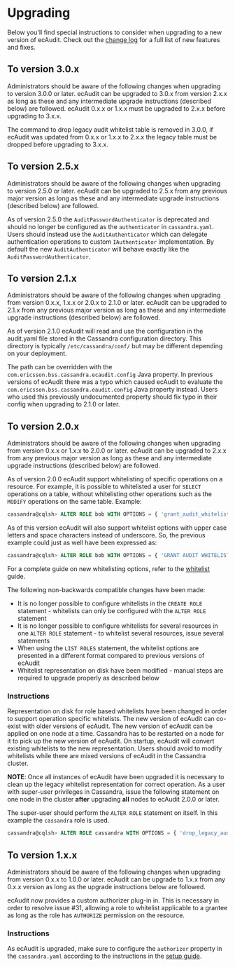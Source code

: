 # Upgrading

Below you'll find special instructions to consider when upgrading to a new version of ecAudit.
Check out the [change log](CHANGES.md) for a full list of new features and fixes.


## To version 3.0.x

Administrators should be aware of the following changes when upgrading to version 3.0.0 or later.
ecAudit can be upgraded to 3.0.x from version 2.x.x as long as these and any intermediate upgrade instructions (described below) are followed.
ecAudit 0.x.x or 1.x.x must be upgraded to 2.x.x before upgrading to 3.x.x.

The command to drop legacy audit whitelist table is removed in 3.0.0, if ecAudit was updated from 0.x.x or 1.x.x to 2.x.x
the legacy table must be dropped before upgrading to 3.x.x.


## To version 2.5.x

Administrators should be aware of the following changes when upgrading to version 2.5.0 or later.
ecAudit can be upgraded to 2.5.x from any previous major version as long as these and any intermediate upgrade instructions (described below) are followed.

As of version 2.5.0 the ```AuditPasswordAuthenticator``` is deprecated and should no longer be configured as the ```authenticator``` in ```cassandra.yaml```.
Users should instead use the ```AuditAuthenticator``` which can delegate authentication operations to custom ```IAuthenticator``` implementation.
By default the new ```AuditAuthenticator``` will behave exactly like the ```AuditPasswordAuthenticator```.

## To version 2.1.x

Administrators should be aware of the following changes when upgrading from version 0.x.x, 1.x.x or 2.0.x to 2.1.0 or later.
ecAudit can be upgraded to 2.1.x from any previous major version as long as these and any intermediate upgrade instructions (described below) are followed.

As of version 2.1.0 ecAudit will read and use the configuration in the audit.yaml file stored in the Cassandra configuration directory.
This directory is typically ```/etc/cassandra/conf/``` but may be different depending on your deployment.

The path can be overridden with the ```com.ericsson.bss.cassandra.ecaudit.config``` Java property.
In previous versions of ecAudit there was a typo which caused ecAudit to evaluate the `com.ericsson.bss.cassandra.eaudit.config` Java property instead.
Users who used this previously undocumented property should fix typo in their config when upgrading to 2.1.0 or later.

## To version 2.0.x

Administrators should be aware of the following changes when upgrading from version 0.x.x or 1.x.x to 2.0.0 or later.
ecAudit can be upgraded to 2.x.x from any previous major version as long as these and any intermediate upgrade instructions (described below) are followed.

As of version 2.0.0 ecAudit support whitelisting of specific operations on a resource.
For example, it is possible to whitelisted a user for `SELECT` operations on a table, without whitelisting other operations such as the `MODIFY` operations on the same table.
Example:

```SQL
cassandra@cqlsh> ALTER ROLE bob WITH OPTIONS = { 'grant_audit_whitelist_for_select' : 'data/design/decisions' };
```

As of this version ecAudit will also support whitelist options with upper case letters and space characters instead of underscore.
So, the previous example could just as well have been expressed as:

```SQL
cassandra@cqlsh> ALTER ROLE bob WITH OPTIONS = { 'GRANT AUDIT WHITELIST FOR SELECT' : 'data/design/decisions' };
```

For a complete guide on new whitelisting options, refer to the [whitelist](doc/role_whitelist_management.md) guide.

The following non-backwards compatible changes have been made:
* It is no longer possible to configure whitelists in the `CREATE ROLE` statement - whitelists can only be configured with the `ALTER ROLE` statement
* It is no longer possible to configure whitelists for several resources in one `ALTER ROLE` statement - to whitelist several resources, issue several statements
* When using the `LIST ROLES` statement, the whitelist options are presented in a different format compared to previous versions of ecAudit
* Whitelist representation on disk have been modified - manual steps are required to upgrade properly as described below

### Instructions
Representation on disk for role based whitelists have been changed in order to support operation specific whitelists.
The new version of ecAudit can co-exist with older versions of ecAudit.
The new version of ecAudit can be applied on one node at a time.
Cassandra has to be restarted on a node for it to pick up the new version of ecAudit.
On startup, ecAudit will convert existing whitelists to the new representation.
Users should avoid to modify whitelists while there are mixed versions of ecAudit in the Cassandra cluster.

__NOTE__: Once all instances of ecAudit have been upgraded it is necessary to clean up the legacy whitelist representation for correct operation.
As a user with super-user privileges in Cassandra,
issue the following statement on one node in the cluster __after__ upgrading __all__ nodes to ecAudit 2.0.0 or later.

The super-user should perform the `ALTER ROLE` statement on itself. In this example the `cassandra` role is used.

```SQL
cassandra@cqlsh> ALTER ROLE cassandra WITH OPTIONS = { 'drop_legacy_audit_whitelist_table' : 'now' };
```


## To version 1.x.x

Administrators should be aware of the following changes when upgrading from version 0.x.x to 1.0.0 or later.
ecAudit can be upgrade to 1.x.x from any 0.x.x version as long as the upgrade instructions below are followed.

ecAudit now provides a custom authorizer plug-in in.
This is necessary in order to resolve issue #31,
allowing a role to whitelist applicable to a grantee as long as the role has `AUTHORIZE` permission on the resource.

### Instructions

As ecAudit is upgraded, make sure to configure the `authorizer` property in the `cassandra.yaml` according to the instructions in the [setup guide](doc/setup.md).

